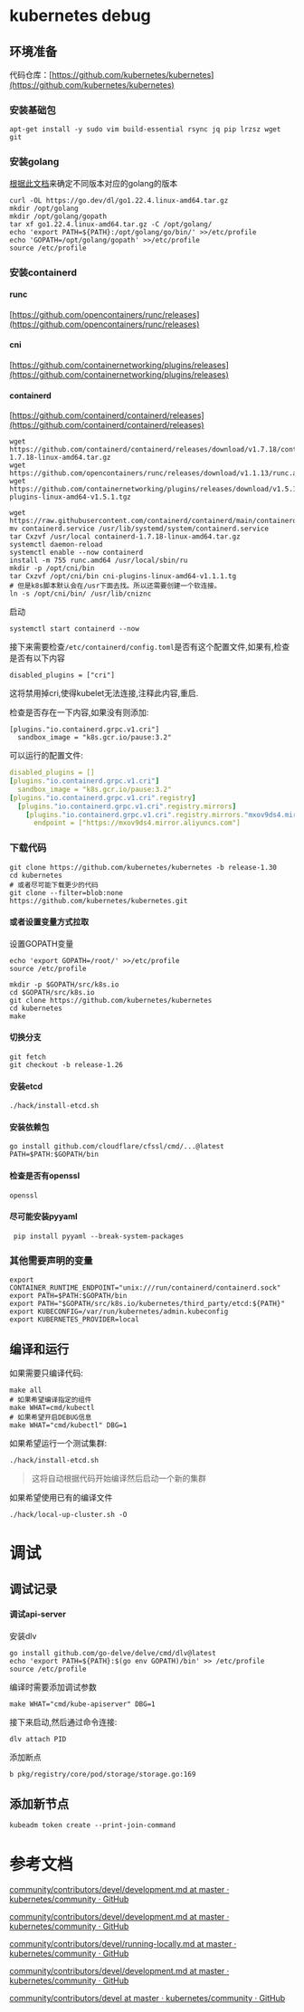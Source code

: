 # kubernetes debug

## 环境准备

代码仓库：[https://github.com/kubernetes/kubernetes](https://github.com/kubernetes/kubernetes)

### 安装基础包

```shell
apt-get install -y sudo vim build-essential rsync jq pip lrzsz wget git
```

### 安装golang

[根据此文档](https://github.com/kubernetes/community/blob/master/contributors/devel/development.md#go)来确定不同版本对应的golang的版本

```shell
curl -OL https://go.dev/dl/go1.22.4.linux-amd64.tar.gz
mkdir /opt/golang
mkdir /opt/golang/gopath
tar xf go1.22.4.linux-amd64.tar.gz -C /opt/golang/
echo 'export PATH=${PATH}:/opt/golang/go/bin/' >>/etc/profile
echo 'GOPATH=/opt/golang/gopath' >>/etc/profile
source /etc/profile
```

### 安装containerd

#### runc

[https://github.com/opencontainers/runc/releases](https://github.com/opencontainers/runc/releases)

#### cni

[https://github.com/containernetworking/plugins/releases](https://github.com/containernetworking/plugins/releases)

#### containerd

[https://github.com/containerd/containerd/releases](https://github.com/containerd/containerd/releases)

```shell
wget https://github.com/containerd/containerd/releases/download/v1.7.18/containerd-1.7.18-linux-amd64.tar.gz
wget https://github.com/opencontainers/runc/releases/download/v1.1.13/runc.amd64
wget https://github.com/containernetworking/plugins/releases/download/v1.5.1/cni-plugins-linux-amd64-v1.5.1.tgz

wget https://raw.githubusercontent.com/containerd/containerd/main/containerd.service
mv containerd.service /usr/lib/systemd/system/containerd.service
tar Cxzvf /usr/local containerd-1.7.18-linux-amd64.tar.gz
systemctl daemon-reload
systemctl enable --now containerd
install -m 755 runc.amd64 /usr/local/sbin/ru
mkdir -p /opt/cni/bin
tar Cxzvf /opt/cni/bin cni-plugins-linux-amd64-v1.1.1.tg
# 但是k8s脚本默认会在/usr下面去找。所以还需要创建一个软连接。
ln -s /opt/cni/bin/ /usr/lib/cniznc
```

启动

```shell
systemctl start containerd --now
```

接下来需要检查`/etc/containerd/config.toml`是否有这个配置文件,如果有,检查是否有以下内容

```shell
disabled_plugins = ["cri"]
```

这将禁用掉cri,使得kubelet无法连接,注释此内容,重启.

检查是否存在一下内容,如果没有则添加:

```shell
[plugins."io.containerd.grpc.v1.cri"]
  sandbox_image = "k8s.gcr.io/pause:3.2"
```

可以运行的配置文件:

```yaml
disabled_plugins = []
[plugins."io.containerd.grpc.v1.cri"]
  sandbox_image = "k8s.gcr.io/pause:3.2"
[plugins."io.containerd.grpc.v1.cri".registry]
  [plugins."io.containerd.grpc.v1.cri".registry.mirrors]
    [plugins."io.containerd.grpc.v1.cri".registry.mirrors."mxov9ds4.mirror.aliyuncs.com"]
      endpoint = ["https://mxov9ds4.mirror.aliyuncs.com"]
```



### 下载代码

```shell
git clone https://github.com/kubernetes/kubernetes -b release-1.30
cd kubernetes
# 或者尽可能下载更少的代码
git clone --filter=blob:none https://github.com/kubernetes/kubernetes.git
```

#### 或者设置变量方式拉取

设置GOPATH变量

```shell
echo 'export GOPATH=/root/' >>/etc/profile
source /etc/profile
```

```shell
mkdir -p $GOPATH/src/k8s.io
cd $GOPATH/src/k8s.io
git clone https://github.com/kubernetes/kubernetes
cd kubernetes
make
```

#### 切换分支

```shell
git fetch
git checkout -b release-1.26
```

#### 安装etcd

```shell
./hack/install-etcd.sh
```

#### 安装依赖包

```shell
go install github.com/cloudflare/cfssl/cmd/...@latest
PATH=$PATH:$GOPATH/bin
```

#### 检查是否有openssl

```shell
openssl
```

#### 尽可能安装pyyaml

```shell
 pip install pyyaml --break-system-packages
```

### 其他需要声明的变量

```shell
export CONTAINER_RUNTIME_ENDPOINT="unix:///run/containerd/containerd.sock"
export PATH=$PATH:$GOPATH/bin
export PATH="$GOPATH/src/k8s.io/kubernetes/third_party/etcd:${PATH}"
export KUBECONFIG=/var/run/kubernetes/admin.kubeconfig
export KUBERNETES_PROVIDER=local
```

## 编译和运行

如果需要只编译代码:

```shell
make all
# 如果希望编译指定的组件
make WHAT=cmd/kubectl
# 如果希望开启DEBUG信息
make WHAT="cmd/kubectl" DBG=1
```

如果希望运行一个测试集群:

```shell
./hack/install-etcd.sh
```

> 这将自动根据代码开始编译然后启动一个新的集群

如果希望使用已有的编译文件

```shell
./hack/local-up-cluster.sh -O
```

# 调试

## 调试记录

#### 调试api-server

安装dlv

```shell
go install github.com/go-delve/delve/cmd/dlv@latest
echo 'export PATH=${PATH}:$(go env GOPATH)/bin' >> /etc/profile
source /etc/profile
```

编译时需要添加调试参数

```shell
make WHAT="cmd/kube-apiserver" DBG=1
```

接下来启动,然后通过命令连接:

```shell
dlv attach PID
```

添加断点

```shell
b pkg/registry/core/pod/storage/storage.go:169
```

## 添加新节点

```shell
kubeadm token create --print-join-command
```



# 参考文档

[community/contributors/devel/development.md at master · kubernetes/community · GitHub](https://github.com/kubernetes/community/blob/master/contributors/devel/development.md#etcd)

[community/contributors/devel/development.md at master · kubernetes/community · GitHub](https://github.com/kubernetes/community/blob/master/contributors/devel/development.md#go)

[community/contributors/devel/running-locally.md at master · kubernetes/community · GitHub](https://github.com/kubernetes/community/blob/master/contributors/devel/running-locally.md)

[community/contributors/devel/development.md at master · kubernetes/community · GitHub](https://github.com/kubernetes/community/blob/master/contributors/devel/development.md)

[community/contributors/devel at master · kubernetes/community · GitHub](https://github.com/kubernetes/community/tree/master/contributors/devel#readme)